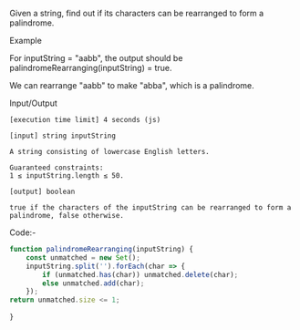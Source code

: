 
Given a string, find out if its characters can be rearranged to form a palindrome.

Example

For inputString = "aabb", the output should be
palindromeRearranging(inputString) = true.

We can rearrange "aabb" to make "abba", which is a palindrome.

Input/Output

    [execution time limit] 4 seconds (js)

    [input] string inputString

    A string consisting of lowercase English letters.

    Guaranteed constraints:
    1 ≤ inputString.length ≤ 50.

    [output] boolean

    true if the characters of the inputString can be rearranged to form a palindrome, false otherwise.

Code:-

```javascript
function palindromeRearranging(inputString) {
    const unmatched = new Set();
    inputString.split('').forEach(char => {
        if (unmatched.has(char)) unmatched.delete(char);
        else unmatched.add(char);
    });
return unmatched.size <= 1;
            
}
